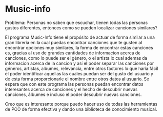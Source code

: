 # Music-info

Problema: Personas no saben que escuchar, tienen todas las personas gustos diferentes, entonces como se pueden localizar canciones similares?

El programa Music-Info tiene el propósito de actuar de forma similar a una gran librería en la cual puedas encontrar canciones que te gusten al encontrar opciones muy similares, la forma de encontrar estas canciones es, gracias al uso de grandes cantidades de informacion acerca de canciones, como lo puede ser el género, o el artista lo cual ademas da informacion acerca de la cancion y así el poder separar las canciones por géneros, artistas, albumes, relevancia, entre otros factores lo que haría fácil el poder identificar aquellas las cuales puedan ser del gusto del usuario y de esta forma proporcionarle el nombre entre otros datos al usuario.
Se espera que con este programa las personas puedan encontrar datos interesantes acerca de canciones y el hecho de descubrir nuevas canciones, álbumes e incluso el poder descubrir nuevas canciones. 

Creo que es interesante porque puedo hacer uso de todas las herramientas de POO de forma efectiva y dando una biblioteca de conocimiento musical.


